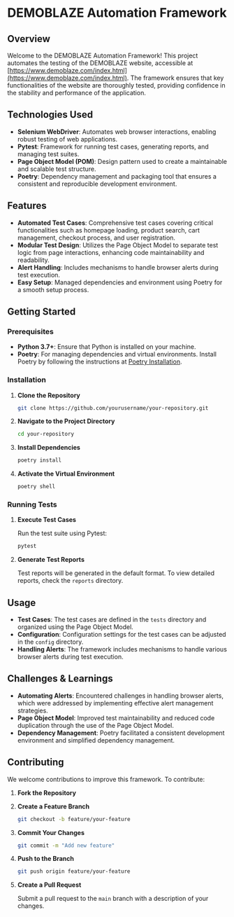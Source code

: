 # DEMOBLAZE Automation Framework

## Overview

Welcome to the DEMOBLAZE Automation Framework! This project automates the testing of the DEMOBLAZE website, accessible at [https://www.demoblaze.com/index.html](https://www.demoblaze.com/index.html). The framework ensures that key functionalities of the website are thoroughly tested, providing confidence in the stability and performance of the application.

## Technologies Used

- **Selenium WebDriver**: Automates web browser interactions, enabling robust testing of web applications.
- **Pytest**: Framework for running test cases, generating reports, and managing test suites.
- **Page Object Model (POM)**: Design pattern used to create a maintainable and scalable test structure.
- **Poetry**: Dependency management and packaging tool that ensures a consistent and reproducible development environment.

## Features

- **Automated Test Cases**: Comprehensive test cases covering critical functionalities such as homepage loading, product search, cart management, checkout process, and user registration.
- **Modular Test Design**: Utilizes the Page Object Model to separate test logic from page interactions, enhancing code maintainability and readability.
- **Alert Handling**: Includes mechanisms to handle browser alerts during test execution.
- **Easy Setup**: Managed dependencies and environment using Poetry for a smooth setup process.

## Getting Started

### Prerequisites

- **Python 3.7+**: Ensure that Python is installed on your machine.
- **Poetry**: For managing dependencies and virtual environments. Install Poetry by following the instructions at [Poetry Installation](https://python-poetry.org/docs/#installation).

### Installation

1. **Clone the Repository**

   ```bash
   git clone https://github.com/yourusername/your-repository.git
   ```

2. **Navigate to the Project Directory**

   ```bash
   cd your-repository
   ```

3. **Install Dependencies**

   ```bash
   poetry install
   ```

4. **Activate the Virtual Environment**

   ```bash
   poetry shell
   ```

### Running Tests

1. **Execute Test Cases**

   Run the test suite using Pytest:

   ```bash
   pytest
   ```

2. **Generate Test Reports**

   Test reports will be generated in the default format. To view detailed reports, check the `reports` directory.

## Usage

- **Test Cases**: The test cases are defined in the `tests` directory and organized using the Page Object Model.
- **Configuration**: Configuration settings for the test cases can be adjusted in the `config` directory.
- **Handling Alerts**: The framework includes mechanisms to handle various browser alerts during test execution.

## Challenges & Learnings

- **Automating Alerts**: Encountered challenges in handling browser alerts, which were addressed by implementing effective alert management strategies.
- **Page Object Model**: Improved test maintainability and reduced code duplication through the use of the Page Object Model.
- **Dependency Management**: Poetry facilitated a consistent development environment and simplified dependency management.

## Contributing

We welcome contributions to improve this framework. To contribute:

1. **Fork the Repository**
2. **Create a Feature Branch**

   ```bash
   git checkout -b feature/your-feature
   ```

3. **Commit Your Changes**

   ```bash
   git commit -m "Add new feature"
   ```

4. **Push to the Branch**

   ```bash
   git push origin feature/your-feature
   ```

5. **Create a Pull Request**

   Submit a pull request to the `main` branch with a description of your changes.

